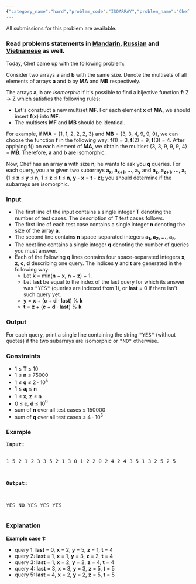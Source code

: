 ```yaml
---
{"category_name":"hard","problem_code":"ISOARRAY","problem_name":"Chef and Isomorphic Array","languages_supported":{"0":"ADA","1":"ASM","2":"BASH","3":"BF","4":"C","5":"CAML","6":"CLOJ","7":"CLPS","8":"COB","9":"CPP 4.3.2","10":"CPP 6.3","11":"CPP14","12":"CS2","13":"D","14":"ERL","15":"FORT","16":"FS","17":"GO","18":"HASK","19":"ICK","20":"ICON","21":"JAVA","22":"JS","23":"kotlin","24":"LISP clisp","25":"LISP sbcl","26":"LUA","27":"NEM","28":"NICE","29":"NODEJS","30":"PAS fpc","31":"PAS gpc","32":"PERL","33":"PERL6","34":"PHP","35":"PIKE","36":"PRLG","37":"PYPY","38":"PYTH","39":"PYTH 3.5","40":"RUBY","41":"rust","42":"SCALA","43":"SCM chicken","44":"SCM guile","45":"SCM qobi","46":"ST","47":"swift","48":"TCL","49":"TEXT","50":"WSPC"},"max_timelimit":2,"source_sizelimit":50000,"problem_author":"chemthan","problem_tester":"kingofnumbers","date_added":"29-06-2017","tags":{"0":"chemthan","1":"chemthan","2":"cook89","3":"hashing","4":"likecs","5":"medium","6":"sqrt"},"editorial_url":"https://discuss.codechef.com/problems/ISOARRAY","time":{"view_start_date":1514140200,"submit_start_date":1514140200,"visible_start_date":1514140200,"end_date":1735669800},"layout":"problem"}
---
```

<span class="solution-visible-txt">All submissions for this problem are available.</span><h3>Read problems statements in  <a target="_blank" 
href="http://www.codechef.com/download/translated/COOK89/mandarin/ISOARRAY.pdf">Mandarin</a>, <a target="_blank" 
href="http://www.codechef.com/download/translated/COOK89/russian/ISOARRAY.pdf">Russian</a> and <a target="_blank" 
href="http://www.codechef.com/download/translated/COOK89/vietnamese/ISOARRAY.pdf">Vietnamese</a> as well.</h3>

<p>Today, Chef came up with the following problem:

<p>Consider two arrays <b>a</b> and <b>b</b> with the same size. Denote the multisets of all elements of arrays <b>a</b> and <b>b</b> by 
<b>MA</b> and <b>MB</b> respectively.</p>

<p>The arrays <b>a</b>, <b>b</b> are <i>isomorphic</i> if it's possible to find a bijective function <b>f</b>: Z → Z which satisfies the following rules:
<ul>
<li>Let's construct a new multiset <b>MF</b>. For each element <b>x</b> of <b>MA</b>, we should insert <b>f</b>(<b>x</b>) into <b>MF</b>.</li>
<li>The multisets <b>MF</b> and <b>MB</b> should be identical.</li>
</ul>
</p>

<p>For example, if <b>MA</b> = {1, 1, 2, 2, 2, 3} and <b>MB</b> = {3, 3, 4, 9, 9, 9}, we can choose the function <b>f</b> in the following way: <b>f</b>(1) = 3, <b>f</b>(2) = 9, <b>f</b>(3) = 4. After applying <b>f</b>() on each element of <b>MA</b>, we obtain the multiset {3, 3, 9, 9, 9, 4} = <b>MB</b>. Therefore, <b>a</b> and <b>b</b> are isomorphic.</p>

</p>

<p>Now, Chef has an array <b>a</b> with size <b>n</b>; he wants to ask you <b>q</b> queries. For each query, you are given two subarrays <b>a<sub>x</sub>, a<sub>x+1</sub>, ..., a<sub>y</sub></b> and <b>a<sub>z</sub>, a<sub>z+1</sub>, ..., a<sub>t</sub></b> (1 ≤ <b>x</b> ≤ <b>y</b> ≤ <b>n</b>, 1 ≤ <b>z</b> ≤ <b>t</b> ≤ <b>n</b>, <b>y</b> - <b>x</b> = <b>t</b> - <b>z</b>); you should determine if the subarrays are isomorphic.</p>

<h3>Input</h3>
<p><ul>
<li>The first line of the input contains a single integer <b>T</b> denoting the number of test cases. The description of <b>T</b> test cases follows.</li>
<li>The first line of each test case contains a single integer <b>n</b> denoting the size of the array <b>a</b>.</li>
<li>The second line contains <b>n</b> space-separated integers <b>a<sub>1</sub>, a<sub>2</sub>, ..., a<sub>n</sub></b>.</li>
<li>The next line contains a single integer <b>q</b> denoting the number of queries you must answer.</li>
<li>Each of the following <b>q</b> lines contains four space-separated integers <b>x</b>, <b>z</b>, <b>c</b>, <b>d</b> describing one query. The indices <b>y</b> and <b>t</b> are generated in the following way:
<ul>
<li>Let <b>k</b> = min(<b>n</b> − <b>x</b>, <b>n</b> − <b>z</b>) + 1.</li>
<li>Let <b>last</b> be equal to the index of the last query for which its answer was <tt>"YES"</tt> (queries are indexed from 1), or <b>last</b> = 0 if there isn't such query yet.</li>
<li><b>y</b> = <b>x</b> + (<b>c</b> + <b>d</b> · <b>last</b>) % <b>k</b></li>
<li><b>t</b> = <b>z</b> + (<b>c</b> + <b>d</b> · <b>last</b>) % <b>k</b></li>
</ul>
</li>
</ul></p>

<h3>Output</h3>
<p>For each query, print a single line containing the string <tt>"YES"</tt> (without quotes) if the two subarrays are isomorphic or <tt>"NO"</tt> otherwise.</p>

<h3>Constraints</h3>
<ul>
<li>1 ≤ <b>T</b> ≤ 10</li>
<li>1 ≤ <b>n</b> ≤ 75000</li>
<li>1 ≤ <b>q</b> ≤ 2 · 10<sup>5</sup></li>
<li>1 ≤ <b>a<sub>i</sub></b> ≤ <b>n</b></li>
<li>1 ≤ <b>x</b>, <b>z</b> ≤ <b>n</b></li>
<li>0 ≤ <b>c</b>, <b>d</b> ≤ 10<sup>9</sup></li>
<li>sum of <b>n</b> over all test cases ≤ 150000</li>
<li>sum of <b>q</b> over all test cases ≤ 4 · 10<sup>5</sup></li>
</ul>

<h3>Example</h3>
<pre>
<b>Input:</b>

1
5
2 1 2 3 3
5
2 1 3 0
1 2 2 0
2 4 2 4
3 5 1 3
2 5 2 5

<b>Output:</b>

YES
NO
YES
YES
YES
</pre>

<h3>Explanation</h3>
<p><b>Example case 1:</b>
<ul>
<li>query 1: <b>last</b> = 0, <b>x</b> = 2, <b>y</b> = 5, <b>z</b> = 1, <b>t</b> = 4</li>
<li>query 2: <b>last</b> = 1, <b>x</b> = 1, <b>y</b> = 3, <b>z</b> = 2, <b>t</b> = 4</li>
<li>query 3: <b>last</b> = 1, <b>x</b> = 2, <b>y</b> = 2, <b>z</b> = 4, <b>t</b> = 4</li>
<li>query 4: <b>last</b> = 3, <b>x</b> = 3, <b>y</b> = 3, <b>z</b> = 5, <b>t</b> = 5</li>
<li>query 5: <b>last</b> = 4, <b>x</b> = 2, <b>y</b> = 2, <b>z</b> = 5, <b>t</b> = 5</li>
</ul>
</p>